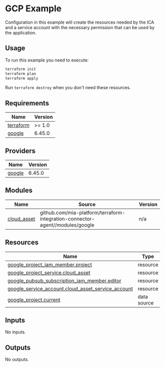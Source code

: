 # GCP Example

Configuration in this example will create the resources needed by the ICA and a service account with the necessary
permission that can be used by the application.

## Usage

To run this example you need to execute:

```bash
terraform init
terraform plan
terraform apply
```

Run `terraform destroy` when you don't need these resources.

<!-- BEGIN_TF_DOCS -->
## Requirements

| Name | Version |
|------|---------|
| <a name="requirement_terraform"></a> [terraform](#requirement\_terraform) | >= 1.0 |
| <a name="requirement_google"></a> [google](#requirement\_google) | 6.45.0 |

## Providers

| Name | Version |
|------|---------|
| <a name="provider_google"></a> [google](#provider\_google) | 6.45.0 |

## Modules

| Name | Source | Version |
|------|--------|---------|
| <a name="module_cloud_asset"></a> [cloud\_asset](#module\_cloud\_asset) | github.com/mia-platform/terraform-integration-connector-agent//modules/google | n/a |

## Resources

| Name | Type |
|------|------|
| [google_project_iam_member.project](https://registry.terraform.io/providers/hashicorp/google/6.45.0/docs/resources/project_iam_member) | resource |
| [google_project_service.cloud_asset](https://registry.terraform.io/providers/hashicorp/google/6.45.0/docs/resources/project_service) | resource |
| [google_pubsub_subscription_iam_member.editor](https://registry.terraform.io/providers/hashicorp/google/6.45.0/docs/resources/pubsub_subscription_iam_member) | resource |
| [google_service_account.cloud_asset_service_account](https://registry.terraform.io/providers/hashicorp/google/6.45.0/docs/resources/service_account) | resource |
| [google_project.current](https://registry.terraform.io/providers/hashicorp/google/6.45.0/docs/data-sources/project) | data source |

## Inputs

No inputs.

## Outputs

No outputs.
<!-- END_TF_DOCS -->
